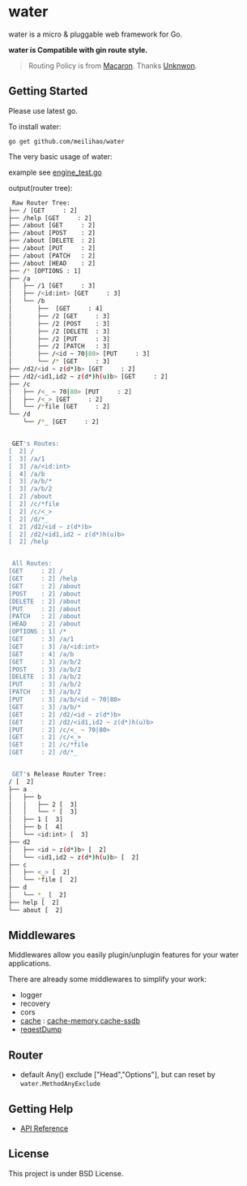 # water

water is a micro & pluggable web framework for Go.

**water is Compatible with gin route style.**

> Routing Policy is from [Macaron](github.com/go-macaron/macaron). Thanks [Unknwon](https://github.com/Unknwon).

## Getting Started

Please use latest go.

To install water:

	go get github.com/meilihao/water

The very basic usage of water:

example see [engine_test.go](/engine_test.go)

output(router tree):
```sh
 Raw Router Tree:
├── / [GET     : 2]
├── /help [GET     : 2]
├── /about [GET     : 2]
├── /about [POST    : 2]
├── /about [DELETE  : 2]
├── /about [PUT     : 2]
├── /about [PATCH   : 2]
├── /about [HEAD    : 2]
├── /* [OPTIONS : 1]
├── /a
│   ├── /1 [GET     : 3]
│   ├── /<id:int> [GET     : 3]
│   └── /b
│       ├──  [GET     : 4]
│       ├── /2 [GET     : 3]
│       ├── /2 [POST    : 3]
│       ├── /2 [DELETE  : 3]
│       ├── /2 [PUT     : 3]
│       ├── /2 [PATCH   : 3]
│       ├── /<id ~ 70|80> [PUT     : 3]
│       └── /* [GET     : 3]
├── /d2/<id ~ z(d*)b> [GET     : 2]
├── /d2/<id1,id2 ~ z(d*)h(u)b> [GET     : 2]
├── /c
│   ├── /<_ ~ 70|80> [PUT     : 2]
│   ├── /<_> [GET     : 2]
│   └── /*file [GET     : 2]
└── /d
    └── /*_ [GET     : 2]


 GET's Routes:
[  2] /
[  3] /a/1
[  3] /a/<id:int>
[  4] /a/b
[  3] /a/b/*
[  3] /a/b/2
[  2] /about
[  2] /c/*file
[  2] /c/<_>
[  2] /d/*_
[  2] /d2/<id ~ z(d*)b>
[  2] /d2/<id1,id2 ~ z(d*)h(u)b>
[  2] /help


 All Routes:
[GET     : 2] /
[GET     : 2] /help
[GET     : 2] /about
[POST    : 2] /about
[DELETE  : 2] /about
[PUT     : 2] /about
[PATCH   : 2] /about
[HEAD    : 2] /about
[OPTIONS : 1] /*
[GET     : 3] /a/1
[GET     : 3] /a/<id:int>
[GET     : 4] /a/b
[GET     : 3] /a/b/2
[POST    : 3] /a/b/2
[DELETE  : 3] /a/b/2
[PUT     : 3] /a/b/2
[PATCH   : 3] /a/b/2
[PUT     : 3] /a/b/<id ~ 70|80>
[GET     : 3] /a/b/*
[GET     : 2] /d2/<id ~ z(d*)b>
[GET     : 2] /d2/<id1,id2 ~ z(d*)h(u)b>
[PUT     : 2] /c/<_ ~ 70|80>
[GET     : 2] /c/<_>
[GET     : 2] /c/*file
[GET     : 2] /d/*_


 GET's Release Router Tree:
/ [  2]
├── a
│   ├── b
│   │   ├── 2 [  3]
│   │   └── * [  3]
│   ├── 1 [  3]
│   ├── b [  4]
│   └── <id:int> [  3]
├── d2
│   ├── <id ~ z(d*)b> [  2]
│   └── <id1,id2 ~ z(d*)h(u)b> [  2]
├── c
│   ├── <_> [  2]
│   └── *file [  2]
├── d
│   └── *_ [  2]
├── help [  2]
└── about [  2]
```

## Middlewares

Middlewares allow you easily plugin/unplugin features for your water applications.

There are already some middlewares to simplify your work:

- logger
- recovery
- cors
- [cache](https://github.com/meilihao/water-contrib/tree/master/cache) : [cache-memory](https://github.com/meilihao/water-contrib/tree/master/cache),[cache-ssdb](https://github.com/meilihao/water-contrib/tree/master/cache/ssdb)
- [reqestDump](https://github.com/meilihao/water-contrib/tree/master/debug)

## Router
- default Any() exclude ["Head","Options"], but can reset by `water.MethodAnyExclude`

## Getting Help

- [API Reference](https://gowalker.org/github.com/meilihao/water)

## License

This project is under BSD License.